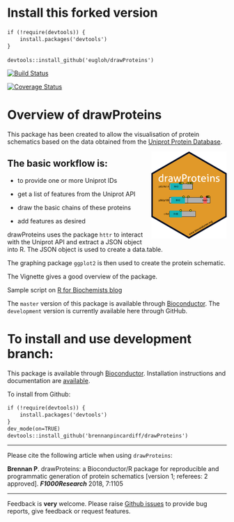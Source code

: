 # Install this forked version

```         
if (!require(devtools)) {
    install.packages('devtools')
}

devtools::install_github('eugloh/drawProteins')
```

[![Build
Status](https://travis-ci.org/brennanpincardiff/drawProteins.svg?branch=master)](https://travis-ci.org/brennanpincardiff/drawProteins)

[![Coverage
Status](https://coveralls.io/repos/github/brennanpincardiff/drawProteins/badge.svg?branch=master)](https://coveralls.io/github/brennanpincardiff/drawProteins?branch=master)

# Overview of drawProteins

This package has been created to allow the visualisation of protein
schematics based on the data obtained from the [Uniprot Protein
Database](http://www.uniprot.org/).

<img src="https://raw.githubusercontent.com/Bioconductor/BiocStickers/master/drawProteins/drawProteins.png" height="200" align="right"/>

## The basic workflow is:

-   to provide one or more Uniprot IDs

-   get a list of features from the Uniprot API

-   draw the basic chains of these proteins

-   add features as desired

drawProteins uses the package `httr` to interact with the Uniprot API
and extract a JSON object into R. The JSON object is used to create a
data.table.

The graphing package `ggplot2` is then used to create the protein
schematic.

The Vignette gives a good overview of the package.

Sample script on [R for Biochemists
blog](http://rforbiochemists.blogspot.co.uk/2017/11/using-drawproteins-for-draw-nf-kappab.html)

The `master` version of this package is available through
[Bioconductor](http://bioconductor.org/packages/release/bioc/html/drawProteins.html).
The `development` version is currently available here through GitHub.

# To install and use development branch:

This package is available through
[Bioconductor](https://bioconductor.org/packages/devel/bioc/html/drawProteins.html).
Installation instructions and documentation are
[available](https://bioconductor.org/packages/devel/bioc/html/drawProteins.html).

To install from Github:

```         
if (!require(devtools)) {
    install.packages('devtools')
}
dev_mode(on=TRUE)
devtools::install_github('brennanpincardiff/drawProteins')
```

------------------------------------------------------------------------

Please cite the following article when using `drawProteins`:

**Brennan P**. drawProteins: a Bioconductor/R package for reproducible
and programmatic generation of protein schematics [version 1; referees:
2 approved]. ***F1000Research*** 2018, 7:1105

------------------------------------------------------------------------

Feedback is <b>very</b> welcome. Please raise [Github
issues](https://github.com/brennanpincardiff/drawProteins/issues) to
provide bug reports, give feedback or request features.
